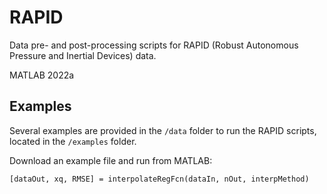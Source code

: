 # RAPID
Data pre- and post-processing scripts for RAPID (Robust Autonomous Pressure and Inertial Devices) data.

MATLAB 2022a

## Examples

Several examples are provided in the `/data` folder to run the RAPID scripts, located in the `/examples` folder.

Download an example file and run from MATLAB:

    [dataOut, xq, RMSE] = interpolateRegFcn(dataIn, nOut, interpMethod)
